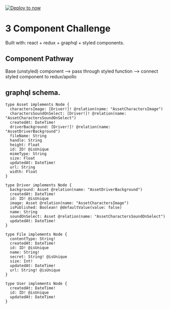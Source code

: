 [![Deploy to now](https://deploy.now.sh/static/button.svg)](https://deploy.now.sh/?repo=https://github.com/akadop/match3/tree/master)

# 3 Component Challenge

Built with: react + redux + graphql + styled components.

## Component Pathway 

Base (unstyled) component --> pass through styled function --> connect styled component to redux/apollo

## graphql schema.

```
type Asset implements Node {
  charactersImage: [Driver!]! @relation(name: "AssetCharactersImage")
  charactersSoundOnSelect: [Driver!]! @relation(name: "AssetCharactersSoundOnSelect")
  createdAt: DateTime!
  driverBackground: [Driver!]! @relation(name: "AssetDriverBackground")
  fileName: String
  handle: String
  height: Float
  id: ID! @isUnique
  mimeType: String
  size: Float
  updatedAt: DateTime!
  url: String
  width: Float
}

type Driver implements Node {
  background: Asset @relation(name: "AssetDriverBackground")
  createdAt: DateTime!
  id: ID! @isUnique
  image: Asset @relation(name: "AssetCharactersImage")
  isPublished: Boolean! @defaultValue(value: false)
  name: String
  soundOnSelect: Asset @relation(name: "AssetCharactersSoundOnSelect")
  updatedAt: DateTime!
}

type File implements Node {
  contentType: String!
  createdAt: DateTime!
  id: ID! @isUnique
  name: String!
  secret: String! @isUnique
  size: Int!
  updatedAt: DateTime!
  url: String! @isUnique
}

type User implements Node {
  createdAt: DateTime!
  id: ID! @isUnique
  updatedAt: DateTime!
}
```